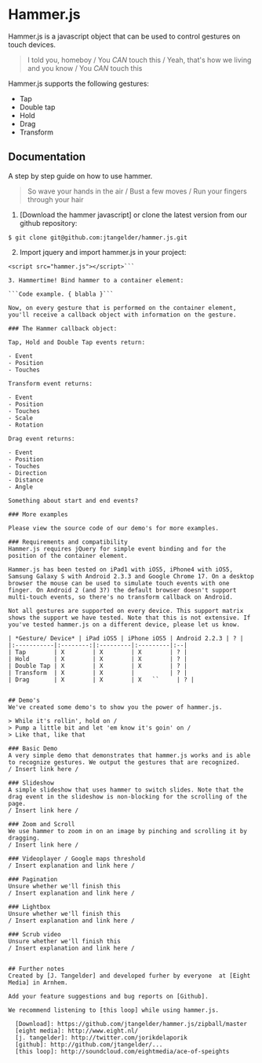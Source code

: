 # Hammer.js 

Hammer.js is a javascript object that can be used to control gestures on touch devices.

> I told you, homeboy /
> You *CAN* touch this /
> Yeah, that's how we living and you know /
> You *CAN* touch this

Hammer.js supports the following gestures:

- Tap
- Double tap
- Hold
- Drag
- Transform

## Documentation
A step by step guide on how to use hammer.

> So wave your hands in the air /
> Bust a few moves /
> Run your fingers through your hair

1. [Download the hammer javascript] or clone the latest version from our github repository:

```$ git clone git@github.com:jtangelder/hammer.js.git```

2. Import jquery and import hammer.js in your project:
    
```<script src="https://ajax.googleapis.com/ajax/libs/jquery/1/jquery.min.js"></script>
<script src="hammer.js"></script>```

3. Hammertime! Bind hammer to a container element:

```Code example. { blabla }```

Now, on every gesture that is performed on the container element, you'll receive a callback object with information on the gesture.

### The Hammer callback object:

Tap, Hold and Double Tap events return:

- Event
- Position
- Touches

Transform event returns:

- Event
- Position
- Touches
- Scale
- Rotation

Drag event returns:

- Event
- Position
- Touches
- Direction
- Distance
- Angle

Something about start and end events?

### More examples

Please view the source code of our demo's for more examples.

### Requirements and compatibility
Hammer.js requires jQuery for simple event binding and for the position of the container element.

Hammer.js has been tested on iPad1 with iOS5, iPhone4 with iOS5, Samsung Galaxy S with Android 2.3.3 and Google Chrome 17. On a desktop browser the mouse can be used to simulate touch events with one finger. On Android 2 (and 3?) the default browser doesn't support multi-touch events, so there's no transform callback on Android.

Not all gestures are supported on every device. This support matrix shows the support we have tested. Note that this is not extensive. If you've tested hammer.js on a different device, please let us know.

| *Gesture/ Device* | iPad iOS5 | iPhone iOS5 | Android 2.2.3 | ? |
|:-----------|:--------:|:---------|:---------|:--|
| Tap        | X        | X        | X        | ? |
| Hold       | X        | X        | X        | ? |
| Double Tap | X        | X        | X        | ? |
| Transform  | X        | X        |          | ? |
| Drag       | X        | X        | X   ``     | ? |


## Demo's
We've created some demo's to show you the power of hammer.js.

> While it's rollin', hold on /
> Pump a little bit and let 'em know it's goin' on /
> Like that, like that

### Basic Demo
A very simple demo that demonstrates that hammer.js works and is able to recognize gestures. We output the gestures that are recognized.
/ Insert link here /

### Slideshow
A simple slideshow that uses hammer to switch slides. Note that the drag event in the slideshow is non-blocking for the scrolling of the page.
/ Insert link here /

### Zoom and Scroll
We use hammer to zoom in on an image by pinching and scrolling it by dragging.
/ Insert link here /

### Videoplayer / Google maps threshold
/ Insert explanation and link here /

### Pagination
Unsure whether we'll finish this
/ Insert explanation and link here /

### Lightbox
Unsure whether we'll finish this
/ Insert explanation and link here /

### Scrub video
Unsure whether we'll finish this
/ Insert explanation and link here /


## Further notes
Created by [J. Tangelder] and developed furher by everyone  at [Eight Media] in Arnhem.

Add your feature suggestions and bug reports on [Github].

We recommend listening to [this loop] while using hammer.js.

  [Download]: https://github.com/jtangelder/hammer.js/zipball/master
  [eight media]: http://www.eight.nl/
  [j. tangelder]: http://twitter.com/jorikdelaporik
  [github]: http://github.com/jtangelder/...
  [this loop]: http://soundcloud.com/eightmedia/ace-of-speights

